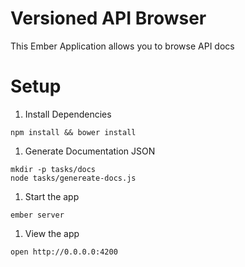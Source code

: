 # Versioned API Browser
This Ember Application allows you to browse API docs

# Setup

1. Install Dependencies

  ```shell
  npm install && bower install
  ```

1. Generate Documentation JSON

  ```shell
  mkdir -p tasks/docs
  node tasks/genereate-docs.js
  ```

1. Start the app

  ```shell
  ember server
  ```

1. View the app
  
  ```shell
  open http://0.0.0.0:4200
  ```
